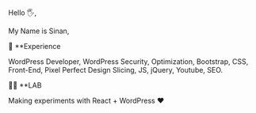 Hello 🖐,

My Name is Sinan,


👀 **Experience

WordPress Developer, WordPress Security, Optimization, Bootstrap, CSS, Front-End, Pixel Perfect Design Slicing, JS, jQuery, Youtube, SEO.


👨‍🎓 **LAB

Making experiments with React + WordPress  ❤
 
